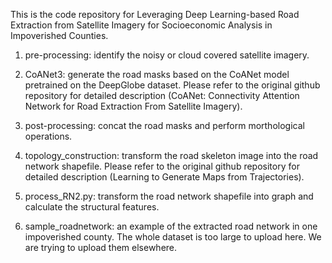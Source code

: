 This is the code repository for Leveraging Deep Learning-based Road Extraction from Satellite Imagery for Socioeconomic Analysis in Impoverished Counties. 


1. pre-processing: identify the noisy or cloud covered satellite imagery.

2. CoANet3: generate the road masks based on the CoANet model pretrained on the DeepGlobe dataset. Please refer to the original github repository for detailed description (CoANet: Connectivity Attention Network for Road Extraction From Satellite Imagery).

3. post-processing: concat the road masks and perform morthological operations.

4. topology_construction: transform the road skeleton image into the road network shapefile. Please refer to the original github repository for detailed description (Learning to Generate Maps from Trajectories).

5. process_RN2.py: transform the road network shapefile into graph and calculate the structural features.

6. sample_roadnetwork: an example of the extracted road network in one impoverished county. The whole dataset is too large to upload here. We are trying to upload them elsewhere.
